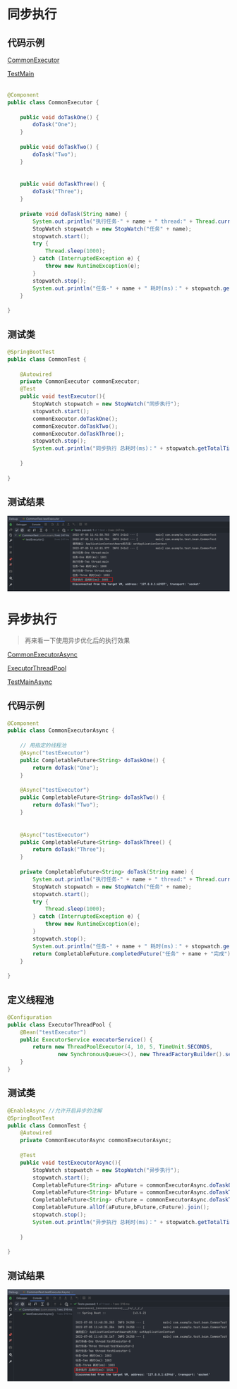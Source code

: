 # 同步执行
## 代码示例
[CommonExecutor](../../demo/multithreading/async/CommonExecutor.java)

[TestMain](../../../../../../test/java/com/example/demo/multithreading/async/TestMain.java)
```java

@Component
public class CommonExecutor {

    public void doTaskOne() {
        doTask("One");
    }

    public void doTaskTwo() {
        doTask("Two");
    }


    public void doTaskThree() {
        doTask("Three");
    }

    private void doTask(String name) {
        System.out.println("执行任务-" + name + " thread:" + Thread.currentThread().getName());
        StopWatch stopwatch = new StopWatch("任务" + name);
        stopwatch.start();
        try {
            Thread.sleep(1000);
        } catch (InterruptedException e) {
            throw new RuntimeException(e);
        }
        stopwatch.stop();
        System.out.println("任务-" + name + " 耗时(ms)：" + stopwatch.getTotalTimeMillis());
    }

}

```
## 测试类
```java
@SpringBootTest
public class CommonTest {

    @Autowired
    private CommonExecutor commonExecutor;
    @Test
    public void testExecutor(){
        StopWatch stopwatch = new StopWatch("同步执行");
        stopwatch.start();
        commonExecutor.doTaskOne();
        commonExecutor.doTaskTwo();
        commonExecutor.doTaskThree();
        stopwatch.stop();
        System.out.println("同步执行 总耗时(ms)：" + stopwatch.getTotalTimeMillis());

    }

}
```
## 测试结果
![](../../../../../resources/images/multithreading/async-test-sync.png)
# 异步执行
> 再来看一下使用异步优化后的执行效果

[CommonExecutorAsync](../../multithreading/async/CommonExecutorAsync.java)
 
[ExecutorThreadPool](../../multithreading/async/ExecutorThreadPool.java)

[TestMainAsync](../../../../../../../test/java/com/example/demo/multithreading/async/TestMainAsync.java)


## 代码示例

```java
@Component
public class CommonExecutorAsync {

    // 用指定的线程池
    @Async("testExecutor")
    public CompletableFuture<String> doTaskOne() {
        return doTask("One");
    }

    @Async("testExecutor")
    public CompletableFuture<String> doTaskTwo() {
        return doTask("Two");
    }


    @Async("testExecutor")
    public CompletableFuture<String> doTaskThree() {
        return doTask("Three");
    }

    private CompletableFuture<String> doTask(String name) {
        System.out.println("执行任务-" + name + " thread:" + Thread.currentThread().getName());
        StopWatch stopwatch = new StopWatch("任务" + name);
        stopwatch.start();
        try {
            Thread.sleep(1000);
        } catch (InterruptedException e) {
            throw new RuntimeException(e);
        }
        stopwatch.stop();
        System.out.println("任务-" + name + " 耗时(ms)：" + stopwatch.getTotalTimeMillis());
        return CompletableFuture.completedFuture("任务" + name + "完成");
    }

}
```
## 定义线程池
```java
@Configuration
public class ExecutorThreadPool {
    @Bean("testExecutor")
    public ExecutorService executorService() {
        return new ThreadPoolExecutor(4, 10, 5, TimeUnit.SECONDS,
                new SynchronousQueue<>(), new ThreadFactoryBuilder().setNameFormat("testExecutor-%d").build());
    }
}
```
## 测试类
```java
@EnableAsync //允许开启异步的注解
@SpringBootTest
public class CommonTest {
    @Autowired
    private CommonExecutorAsync commonExecutorAsync;

    @Test
    public void testExecutorAsync(){
        StopWatch stopwatch = new StopWatch("异步执行");
        stopwatch.start();
        CompletableFuture<String> aFuture = commonExecutorAsync.doTaskOne();
        CompletableFuture<String> bFuture = commonExecutorAsync.doTaskTwo();
        CompletableFuture<String> cFuture = commonExecutorAsync.doTaskThree();
        CompletableFuture.allOf(aFuture,bFuture,cFuture).join();
        stopwatch.stop();
        System.out.println("异步执行 总耗时(ms)：" + stopwatch.getTotalTimeMillis());

    }

}
```
## 测试结果
![](../../../../../resources/images/multithreading/async-test-async.png)
